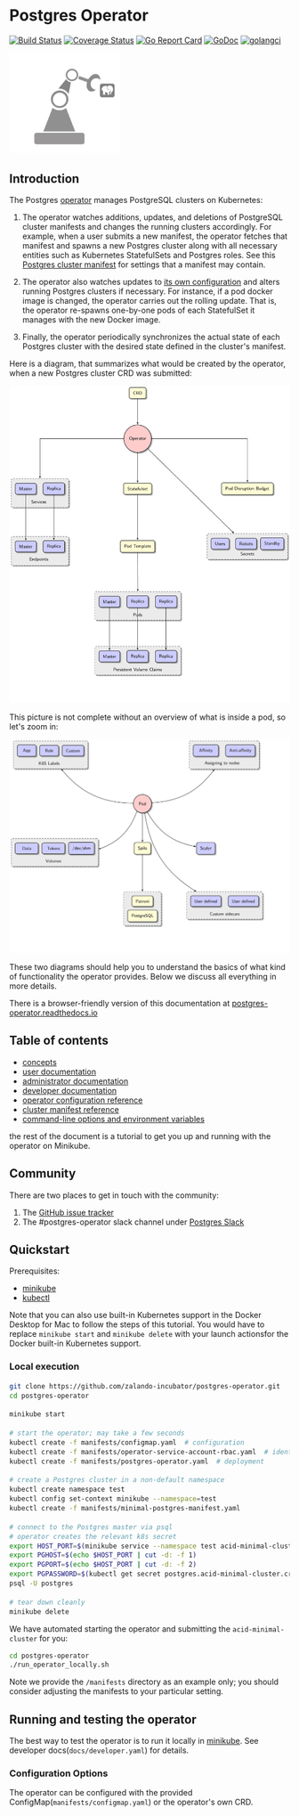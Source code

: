 # Postgres Operator

[![Build Status](https://travis-ci.org/zalando-incubator/postgres-operator.svg?branch=master)](https://travis-ci.org/zalando-incubator/postgres-operator)
[![Coverage Status](https://coveralls.io/repos/github/zalando-incubator/postgres-operator/badge.svg)](https://coveralls.io/github/zalando-incubator/postgres-operator)
[![Go Report Card](https://goreportcard.com/badge/github.com/zalando-incubator/postgres-operator)](https://goreportcard.com/report/github.com/zalando-incubator/postgres-operator)
[![GoDoc](https://godoc.org/github.com/zalando-incubator/postgres-operator?status.svg)](https://godoc.org/github.com/zalando-incubator/postgres-operator)
[![golangci](https://golangci.com/badges/github.com/zalando-incubator/postgres-operator.svg)](https://golangci.com/r/github.com/zalando-incubator/postgres-operator)

<img src="docs/diagrams/logo.png" width="200">


## Introduction

The Postgres [operator](https://coreos.com/blog/introducing-operators.html)
manages PostgreSQL clusters on Kubernetes:

1. The operator watches additions, updates, and deletions of PostgreSQL cluster
   manifests and changes the running clusters accordingly.  For example, when a
   user submits a new manifest, the operator fetches that manifest and spawns a
   new Postgres cluster along with all necessary entities such as Kubernetes
   StatefulSets and Postgres roles.  See this
   [Postgres cluster manifest](manifests/complete-postgres-manifest.yaml)
   for settings that a manifest may contain.

2. The operator also watches updates to [its own configuration](manifests/configmap.yaml)
   and alters running Postgres clusters if necessary.  For instance, if a pod
   docker image is changed, the operator carries out the rolling update.  That
   is, the operator re-spawns one-by-one pods of each StatefulSet it manages
   with the new Docker image.

3. Finally, the operator periodically synchronizes the actual state of each
   Postgres cluster with the desired state defined in the cluster's manifest.

Here is a diagram, that summarizes what would be created by the operator, when a
new Postgres cluster CRD was submitted:

![postgresql-operator](docs/diagrams/operator.png "K8S resources, created by operator")

This picture is not complete without an overview of what is inside a pod, so
let's zoom in:

![pod](docs/diagrams/pod.png "Database pod components")

These two diagrams should help you to understand the basics of what kind of
functionality the operator provides. Below we discuss all everything in more
details.

There is a browser-friendly version of this documentation at [postgres-operator.readthedocs.io](https://postgres-operator.readthedocs.io)


## Table of contents

* [concepts](docs/index.md)
* [user documentation](docs/user.md)
* [administrator documentation](docs/administrator.md)
* [developer documentation](docs/developer.md)
* [operator configuration reference](docs/reference/operator_parameters.md)
* [cluster manifest reference](docs/reference/cluster_manifest.md)
* [command-line options and environment variables](docs/reference/command_line_and_environment.md)

the rest of the document is a tutorial to get you up and running with the operator on Minikube.

   
## Community      

There are two places to get in touch with the community:
1. The [GitHub issue tracker](https://github.com/zalando-incubator/postgres-operator/issues)
2. The #postgres-operator slack channel under [Postgres Slack](https://postgres-slack.herokuapp.com)

## Quickstart

Prerequisites:

* [minikube](https://github.com/kubernetes/minikube/releases)
* [kubectl](https://kubernetes.io/docs/tasks/tools/install-kubectl/#install-kubectl-binary-via-curl)

Note that you can also use built-in Kubernetes support in the Docker Desktop
for Mac to follow the steps of this tutorial. You would have to replace
`minikube start` and `minikube delete` with your launch actionsfor the Docker
built-in Kubernetes support.

### Local execution

```bash
git clone https://github.com/zalando-incubator/postgres-operator.git
cd postgres-operator

minikube start

# start the operator; may take a few seconds
kubectl create -f manifests/configmap.yaml  # configuration
kubectl create -f manifests/operator-service-account-rbac.yaml  # identity and permissions
kubectl create -f manifests/postgres-operator.yaml  # deployment

# create a Postgres cluster in a non-default namespace
kubectl create namespace test
kubectl config set-context minikube --namespace=test
kubectl create -f manifests/minimal-postgres-manifest.yaml

# connect to the Postgres master via psql
# operator creates the relevant k8s secret
export HOST_PORT=$(minikube service --namespace test acid-minimal-cluster --url | sed 's,.*/,,')
export PGHOST=$(echo $HOST_PORT | cut -d: -f 1)
export PGPORT=$(echo $HOST_PORT | cut -d: -f 2)
export PGPASSWORD=$(kubectl get secret postgres.acid-minimal-cluster.credentials -o 'jsonpath={.data.password}' | base64 -d)
psql -U postgres

# tear down cleanly
minikube delete
```

We have automated starting the operator and submitting the `acid-minimal-cluster` for you:
```bash
cd postgres-operator
./run_operator_locally.sh
```

Note we provide the `/manifests` directory as an example only; you should consider adjusting the manifests to your particular setting.

## Running and testing the operator

The best way to test the operator is to run it locally in [minikube](https://kubernetes.io/docs/getting-started-guides/minikube/). See developer docs(`docs/developer.yaml`) for details.

### Configuration Options

The operator can be configured with the provided ConfigMap(`manifests/configmap.yaml`) or the operator's own CRD.


